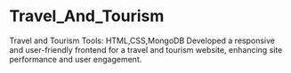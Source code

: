 # Travel_And_Tourism
Travel and Tourism
Tools: HTML,CSS,MongoDB	
Developed a responsive and user-friendly frontend for a travel and tourism website, enhancing site performance and user engagement.
